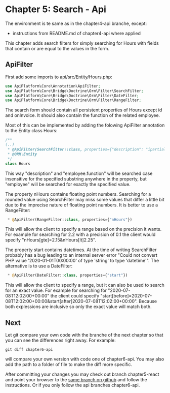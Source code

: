 Chapter 5: Search - Api
=======================

The environment is te same as in the chapter4-api branche, except:
- instructions from README.md of chapter4-api where applied

This chapter adds search filters for simply searching for Hours
with fields that contain or are equal to the values in the form.

ApiFilter<a name="ApiFilter"></a>
---------
First add some imports to api/src/Entity/Hours.php:
```php
use ApiPlatform\Core\Annotation\ApiFilter;
use ApiPlatform\Core\Bridge\Doctrine\Orm\Filter\SearchFilter;
use ApiPlatform\Core\Bridge\Doctrine\Orm\Filter\DateFilter;
use ApiPlatform\Core\Bridge\Doctrine\Orm\Filter\RangeFilter;
```

The search form should contain all persistent properties of 
Hours except id and onInvoice. It should also contain the
function of the related employee.

Most of this can be implemented by adding the folowing ApiFilter annotation
to the Entity class Hours:
```php
/**
(..)
 * @ApiFilter(SearchFilter::class, properties={"description": "ipartial", "employee": "exact", "employee.function": "ipartial"})
 * @ORM\Entity
 */
class Hours
```
This way "description" and "employee.function" will be searched case insensitive for the
specified substring anywhere in the property, but "employee" will be searched for exactly
the specified value.

The property nHours contains floating point numbers. Searching for a rounded value
using SearchFilter may miss some values that differ a little bit due to the imprecise
nature of floating point numbers. It is better to use a RangeFilter:
```php comment
 * @ApiFilter(RangeFilter::class, properties={"nHours"})
```
This will allow the client to specify a range based on the precision it wants.
For example for searching for 2.2 with a precision of 0.1 the client would
specify "nHours[gte]=2.15&nHours[lt]2.25".

The property start contains datetimes. At the time of writing
SearchFilter probably has a bug leading to an internal server error 
"Could not convert PHP value '2020-01-01T00:00:00' of type 'string' to type 'datetime'". 
The alternative is to use a DateFilter:
```php comment
 * @ApiFilter(DateFilter::class, properties={"start"})
```
This will allow the client to specify a range, but it can also
be used to search for an exact value. For example for searching for
"2020-07-08T12:02:00+00:00" the client could specify
"start[before]=2020-07-08T12:02:00+00:00&start[after]2020-07-08T12:02:00+00:00".
Because both explessions are inclusive so only the exact value will match both.

Next
----
Let git compare your own code with the branche of the next chapter 
so that you can see the differences right away. For example:
```shell
git diff chapter6-api 
```
will compare your own version with code one of chapter6-api. You may also add the path
to a folder of file to make the diff more specific.

After committing your changes you may check out branch chapter5-react and point your browser to the [same branch on github](https://github.com/metaclass-nl/tutorial-api-platform/tree/chapter5-react) 
and follow the instructions. Or if you only follow the api branches chapter6-api.
